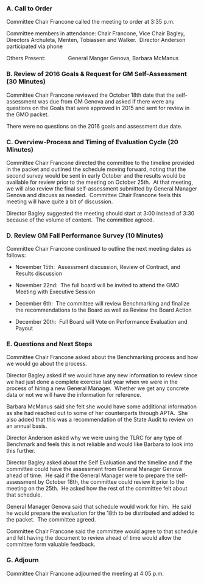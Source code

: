 ### A. Call to Order

Committee Chair Francone called the meeting to order at 3:35 p.m.

Committee members in attendance: Chair Francone, Vice Chair Bagley, Directors Archuleta, Menten, Tobiassen and Walker.  Director Anderson participated via phone

Others Present:               General Manger Genova, Barbara McManus

### B. Review of 2016 Goals & Request for GM Self-Assessment (30 Minutes)

Committee Chair Francone reviewed the October 18th date that the self-assessment was due from GM Genova and asked if there were any questions on the Goals that were approved in 2015 and sent for review in the GMO packet.

There were no questions on the 2016 goals and assessment due date.

### C. Overview-Process and Timing of Evaluation Cycle (20 Minutes)

Committee Chair Francone directed the committee to the timeline provided in the packet and outlined the schedule moving forward, noting that the second survey would be sent in early October and the results would be available for review prior to the meeting on October 25th.  At that meeting, we will also review the final self-assessment submitted by General Manager Genova and discuss as needed.  Committee Chair Francone feels this meeting will have quite a bit of discussion.

Director Bagley suggested the meeting should start at 3:00 instead of 3:30 because of the volume of content.  The committee agreed.

### D. Review GM Fall Performance Survey (10 Minutes)

Committee Chair Francone continued to outline the next meeting dates as follows:

- November 15th:  Assessment discussion, Review of Contract, and Results discussion

- November 22nd:  The full board will be invited to attend the GMO Meeting with Executive Session

- December 6th:  The committee will review Benchmarking and finalize the recommendations to the Board as well as Review the Board Action

- December 20th:  Full Board will Vote on Performance Evaluation and Payout

### E. Questions and Next Steps

Committee Chair Francone asked about the Benchmarking process and how we would go about the process.

Director Bagley asked if we would have any new information to review since we had just done a complete exercise last year when we were in the process of hiring a new General Manager.  Whether we get any concrete data or not we will have the information for reference.

Barbara McManus said she felt she would have some additional information as she had reached out to some of her counterparts through APTA.  She also added that this was a recommendation of the State Audit to review on an annual basis.

Director Anderson asked why we were using the TLRC for any type of Benchmark and feels this is not reliable and would like Barbara to look into this further.

Director Bagley asked about the Self Evaluation and the timeline and if the committee could have the assessment from General Manager Genova ahead of time.  He said if the General Manager were to prepare the self-assessment by October 18th, the committee could review it prior to the meeting on the 25th.  He asked how the rest of the committee felt about that schedule.

General Manager Genova said that schedule would work for him.  He said he would prepare the evaluation for the 18th to be distributed and added to the packet.  The committee agreed.

Committee Chair Francone said the committee would agree to that schedule and felt having the document to review ahead of time would allow the committee form valuable feedback.

### G. Adjourn

Committee Chair Francone adjourned the meeting at 4:05 p.m.